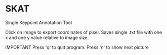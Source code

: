 # SKAT
Single Keypoint Annotation Tool

Click on image to export coordinates of pixel.
Saves single .txt file with one x and one y value relative to image size.

IMPORTANT
Press 'q' to quit program.
Press 'n' to show next picture
